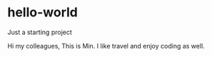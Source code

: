 # hello-world
Just a starting project

Hi my colleagues,
This is Min. I like travel and enjoy coding as well.


